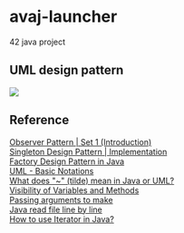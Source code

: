 # avaj-launcher
42 java project

## UML design pattern
<img src="https://github.com/pootitan/avaj-launcher/blob/master/resources/avaj_uml.jpg">

## Reference
[Observer Pattern | Set 1 (Introduction)](https://www.geeksforgeeks.org/observer-pattern-set-1-introduction/)<br>
[Singleton Design Pattern | Implementation](https://www.geeksforgeeks.org/singleton-design-pattern/)<br>
[Factory Design Pattern in Java](https://www.journaldev.com/1392/factory-design-pattern-in-java)<br>
[UML - Basic Notations](https://www.tutorialspoint.com/uml/uml_basic_notations.htm)<br>
[What does "~" (tilde) mean in Java or UML?](https://www.quora.com/What-does-tilde-mean-in-Java-or-UML)<br>
[Visibility of Variables and Methods](https://www.oreilly.com/library/view/learning-java-4th/9781449372477/ch06s04.html)<br>
[Passing arguments to make](https://stackoverflow.com/questions/2826029/passing-additional-variables-from-command-line-to-make)<br>
[Java read file line by line](https://www.journaldev.com/709/java-read-file-line-by-line)<br>
[How to use Iterator in Java?](https://www.geeksforgeeks.org/how-to-use-iterator-in-java/)<br>